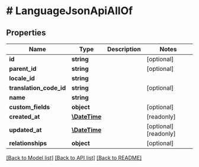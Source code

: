 # # LanguageJsonApiAllOf

## Properties

Name | Type | Description | Notes
------------ | ------------- | ------------- | -------------
**id** | **string** |  | [optional]
**parent_id** | **string** |  | [optional]
**locale_id** | **string** |  |
**translation_code_id** | **string** |  | [optional]
**name** | **string** |  |
**custom_fields** | **object** |  | [optional]
**created_at** | [**\DateTime**](\DateTime.md) |  | [readonly]
**updated_at** | [**\DateTime**](\DateTime.md) |  | [optional] [readonly]
**relationships** | **object** |  | [optional]

[[Back to Model list]](../../README.md#models) [[Back to API list]](../../README.md#endpoints) [[Back to README]](../../README.md)
